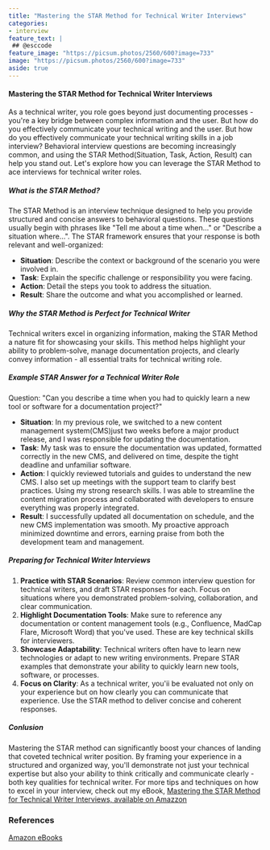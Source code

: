 ```yaml
---
title: "Mastering the STAR Method for Technical Writer Interviews"
categories:
- interview
feature_text: |
 ## @esccode
feature_image: "https://picsum.photos/2560/600?image=733"
image: "https://picsum.photos/2560/600?image=733"
aside: true
---
```


<!-- title: "Mastering the STAR Method for Technical Writer Interviews"
author: "Copyright ©2024 by Jacek Wieteska, esccode.pl"
subtitle: "How to Ace Behavioral Questions and Showcase Your Documentation Expertise" -->

#### Mastering the STAR Method for Technical Writer Interviews

As a technical writer, you role goes beyond just documenting processes - you're a key bridge between complex information and the user. But how do you effectively communicate your technical writing and the user. But how do you effectively communicate your technical writing skills in a job interview? Behavioral interview questions are becoming increasingly common, and using the STAR Method(Situation, Task, Action, Result) can help you stand out. Let's explore how you can leverage the STAR Method to ace interviews for technical writer roles.

##### What is the STAR Method?

The STAR Method is an interview technique designed to help you provide structured and concise answers to behavioral questions. These questions usually begin with phrases like "Tell me about a time when..." or "Describe a situation where...". The STAR framework ensures that your response is both relevant and well-organized:

- **Situation**: Describe the context or background of the scenario you were involved in.
- **Task**: Explain the specific challenge or responsibility you were facing.
- **Action**: Detail the steps you took to address the situation.
- **Result**: Share the outcome and what you accomplished or learned.

##### Why the STAR Method is Perfect for Technical Writer

Technical writers excel in organizing information, making the STAR Method a nature fit for showcasing your skills. This method helps highlight your ability to problem-solve, manage documentation projects, and clearly convey information -  all essential traits for technical writing role.

##### Example STAR Answer for a Technical Writer Role

Question: "Can you describe a time when you had to quickly learn a new tool or software for a documentation project?"

- **Situation**: In my previous role, we switched to a new content management system(CMS)just two weeks before a major product release, and I was responsible for updating the documentation.
- **Task**: My task was to ensure the documentation was updated, formatted correctly in the new CMS, and delivered on time, despite the tight deadline and unfamiliar software.
- **Action**: I quickly reviewed tutorials and guides to understand the new CMS. I also set up meetings with the support team to clarify best practices. Using my strong research skills. I was able to streamline the content migration process and collaborated with developers to ensure everything was properly integrated.
- **Result**: I successfully updated all documentation on schedule, and the new CMS implementation was smooth. My proactive approach minimized downtime and errors, earning praise from both the development team and management.

##### Preparing for Technical Writer Interviews

1. **Practice with STAR Scenarios**: Review common interview question for technical writers, and draft STAR responses for each. Focus on situations  where you demonstrated problem-solving, collaboration, and clear communication.
2. **Highlight Documentation Tools**: Make sure to reference any documentation or content management tools (e.g., Confluence, MadCap Flare, Microsoft Word) that you've used. These are key technical skills for interviewers.
3. **Showcase Adaptability**: Technical writers often have to learn new technologies or adapt to new writing environments. Prepare STAR examples that demonstrate your ability to quickly learn new tools, software, or processes.
4. **Focus on Clarity**: As a technical writer, you'ii be evaluated not only on your experience but on how clearly you can communicate that experience. Use the STAR method to deliver concise and coherent responses.

##### Conlusion

Mastering the STAR method can significantly boost your chances of landing that coveted technical writer position. By framing your experience in a structured and organized way, you'll demonstrate not just your technical expertise but also your ability to think critically and communicate clearly - both key qualities for technical writer.
For more tips and techniques on how to excel in your interview, check out my eBook, [Mastering the STAR Method for Technical Writer Interviews, available on Amazzon](https://www.amazon.com/gp/product/B0DG3WZH1L)

<!-- Ready to get started? [Grap your copy today](https://www.amazon.com/Mastering-Method-Technical-Writer-Interviews-ebook/dp/B0DG3WZH1L). -->

### References

[Amazon eBooks](https://www.amazon.com/author/esccode)
